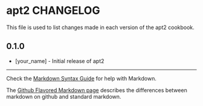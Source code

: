 # apt2 CHANGELOG

This file is used to list changes made in each version of the apt2 cookbook.

## 0.1.0
- [your_name] - Initial release of apt2

- - -
Check the [Markdown Syntax Guide](http://daringfireball.net/projects/markdown/syntax) for help with Markdown.

The [Github Flavored Markdown page](http://github.github.com/github-flavored-markdown/) describes the differences between markdown on github and standard markdown.
